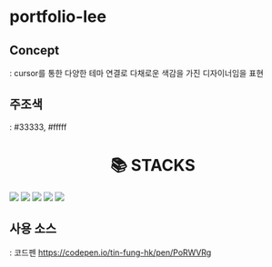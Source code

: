 # portfolio-lee

## Concept
: cursor를 통한 다양한 테마 연결로 다채로운 색감을 가진 디자이너임을 표현

## 주조색
: #33333, #fffff

<div align=center><h1>📚 STACKS</h1></div>
<img src="https://img.shields.io/badge/html5-E34F26?style=for-the-badge&logo=html5&logoColor=white"> <img src="https://img.shields.io/badge/css-1572B6?style=for-the-badge&logo=css3&logoColor=white"> <img src="https://img.shields.io/badge/javascript-F7DF1E?style=for-the-badge&logo=javascript&logoColor=black">
 <img src="https://img.shields.io/badge/javascript-F7DF1E?style=for-the-badge&logo=javascript&logoColor=black"> <img src="https://img.shields.io/badge/github-181717?style=for-the-badge&logo=github&logoColor=white">
 
 ## 사용 소스
 : 코드펜 https://codepen.io/tin-fung-hk/pen/PoRWVRg
 
 

